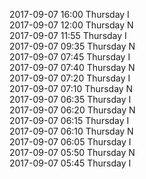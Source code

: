 2017-09-07 16:00 Thursday  I  
2017-09-07 12:00 Thursday  N  
2017-09-07 11:55 Thursday  I  
2017-09-07 09:35 Thursday  N  
2017-09-07 07:45 Thursday  I  
2017-09-07 07:40 Thursday  N  
2017-09-07 07:20 Thursday  I  
2017-09-07 07:10 Thursday  N  
2017-09-07 06:35 Thursday  I  
2017-09-07 06:20 Thursday  N  
2017-09-07 06:15 Thursday  I  
2017-09-07 06:10 Thursday  N  
2017-09-07 06:05 Thursday  I  
2017-09-07 05:50 Thursday  N  
2017-09-07 05:45 Thursday  I  
